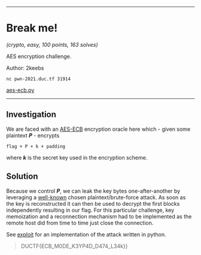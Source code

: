 ___
# Break me!
_(crypto, easy, 100 points, 163 solves)_

AES encryption challenge.

Author: 2keebs

`nc pwn-2021.duc.tf 31914`

[aes-ecb.py](./aes-ecb.py)
___

## Investigation
We are faced with an [AES-ECB](https://en.wikipedia.org/wiki/Block_cipher_mode_of_operation#Electronic_codebook_(ECB)) encryption oracle here which - given some plaintext _**P**_ - encrypts

```
flag + P + k + padding
```

where _**k**_ is the secret key used in the encryption scheme.

## Solution
Because we control _**P**_, we can leak the key bytes one-after-another by leveraging a [well-known](https://crypto.stackexchange.com/a/46921) chosen plaintext/brute-force attack. As soon as the key is reconstructed it can then be used to
decrypt the first blocks independently resulting in our flag. For this particular challenge, key memoization and a reconnection mechanism had to be implemented as the remote host did from time to time just close the connection.

See [exploit](./exploit.py) for an implementation of the attack written in python.

> DUCTF{ECB_M0DE_K3YP4D_D474_L34k}}
